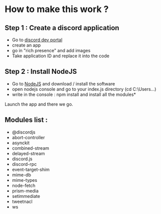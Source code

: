 # How to make this work ?

## Step 1 : Create a discord application
  - Go to [discord dev portal](https://discord.com/developers/applications)
  - create an app
  - go in "rich presence" and add images
  - Take application ID and replace it into the code

## Step 2 : Install NodeJS
  - Go to [NodeJS](https://nodejs.org/) and download / install the software
  - open nodejs console and go to your index.js directory (cd C:\Users...)
  - write in the console : npm install <module> and install all the modules*
  
Launch the app and there we go.

  
  ## Modules list : 
  
  - @discordjs
  - abort-controller
  - asynckit
  - combined-stream
  - delayed-stream
  - discord.js
  - discord-rpc
  - event-target-shim
  - mime-db
  - mime-types
  - node-fetch
  - prism-media
  - setimmediate
  - tweetnacl
  - ws
  
  
